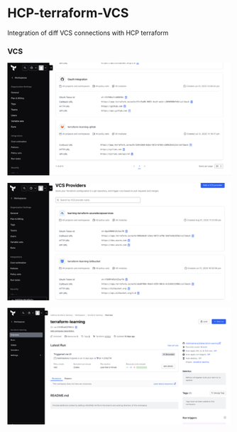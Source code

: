 # HCP-terraform-VCS
Integration of diff VCS connections with HCP terraform

### VCS 

![VCS1](https://github.com/mahimasharu2208/HCP-terraform-VCS/blob/main/Uploads/VCS1.png)

![VCS2](https://github.com/mahimasharu2208/HCP-terraform-VCS/blob/main/Uploads/VCS2.png)

![VCS3](https://github.com/mahimasharu2208/HCP-terraform-VCS/blob/main/Uploads/VCS3.png)
